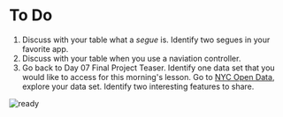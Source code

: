 # To Do

1. Discuss with your table what a *segue* is.  Identify two segues in your favorite app.
2. Discuss with your table when you use a naviation controller.
3. Go back to Day 07 Final Project Teaser.  Identify one data set that you would like to access for this morning's lesson.  Go to [NYC Open Data](https://nycopendata.socrata.com/data), explore your data set.  Identify two interesting features to share.


![ready](http://i.giphy.com/3oEdv5hgaihi21MhyM.gif)
